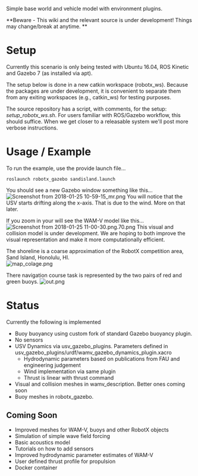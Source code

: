 Simple base world and vehicle model with environment plugins.

**Beware - This wiki and the relevant source is under development!  Things may change/break at anytime.
**

# Setup

Currently this scenario is only being tested with Ubuntu 16.04, ROS Kinetic and Gazebo 7 (as installed via apt).

The setup below is done in a new catkin workspace (robotx_ws). Because the packages are under development, it is convenient to separate them from any exiting workspaces (e.g., catkin_ws) for testing purposes.

The source repository has a script, with comments, for the setup: *setup_robotx_ws.sh*.  For users familiar with ROS/Gazebo workflow, this should suffice.  When we get closer to a releasable system we'll post more verbose instructions.

# Usage / Example

To run the example, use the provide launch file...

```
roslaunch robotx_gazebo sandisland.launch 
```

You should see a new Gazebo window something like this...
![Screenshot from 2018-01-25 10-59-15_mr.png](https://bitbucket.org/repo/BgXLzgM/images/2097879520-Screenshot%20from%202018-01-25%2010-59-15_mr.png)
You will notice that the USV starts drifting along the x-axis.  That is due to the wind.  More on that later.

If you zoom in your will see the WAM-V model like this...
![Screenshot from 2018-01-25 11-00-30.png.70.png](https://bitbucket.org/repo/BgXLzgM/images/2349056053-Screenshot%20from%202018-01-25%2011-00-30.png.70.png)
This visual and collision model is under development.  We are hoping to both improve the visual representation and make it more computationally efficient.

The shoreline is a coarse approximation of the RobotX competition area, Sand Island, Honolulu, HI.  
![map_colage.png](https://bitbucket.org/repo/BgXLzgM/images/869375701-map_colage.png)

There navigation course task is represented by the two pairs of red and green buoys.
![out.png](https://bitbucket.org/repo/BgXLzgM/images/3195009535-out.png)

# Status

Currently the following is implemented

 * Buoy buoyancy using custom fork of standard Gazebo buoyancy plugin.
 * No sensors
 * USV Dynamics via usv_gazebo_plugins.  Parameters defined in usv_gazebo_plugins/urdf/wamv_gazebo_dynamics_plugin.xacro
   * Hydrodynamic parameters based on publications from FAU and engineering judgement
   * Wind implementation via same plugin
   * Thrust is linear with thrust command
  * Visual and collision meshes in wamv_description.  Better ones coming soon
  * Buoy meshes in robotx_gazebo.

## Coming Soon

 * Improved meshes for WAM-V, buoys and other RobotX objects
 * Simulation of simple wave field forcing
 * Basic acoustics model
 * Tutorials on how to add sensors
 * Improved hydrodynamic parameter estimates of WAM-V
 * User defined thrust profile for propulsion
 * Docker container